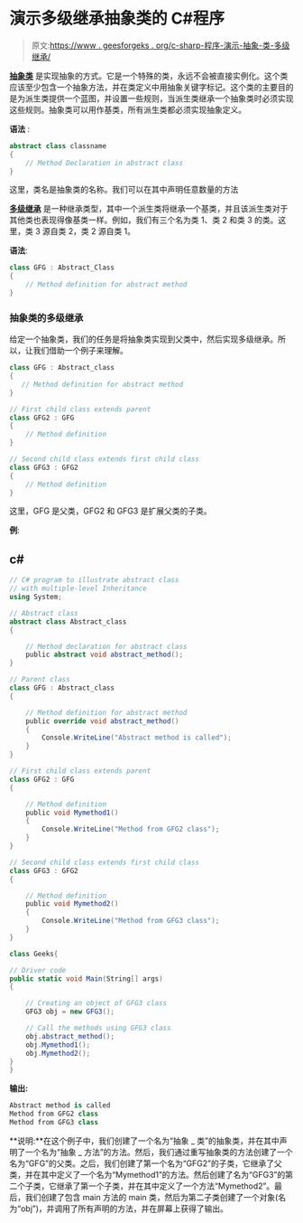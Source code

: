 # 演示多级继承抽象类的 C#程序

> 原文:[https://www . geesforgeks . org/c-sharp-程序-演示-抽象-类-多级继承/](https://www.geeksforgeeks.org/c-sharp-program-to-demonstrate-abstract-class-with-multiple-level-inheritance/)

[**抽象类**](https://www.geeksforgeeks.org/c-sharp-abstract-classes/) 是实现抽象的方式。它是一个特殊的类，永远不会被直接实例化。这个类应该至少包含一个抽象方法，并在类定义中用抽象关键字标记。这个类的主要目的是为派生类提供一个蓝图，并设置一些规则，当派生类继承一个抽象类时必须实现这些规则。抽象类可以用作基类，所有派生类都必须实现抽象定义。

**语法** :

```cs
abstract class classname
{
    // Method Declaration in abstract class
}
```

这里，类名是抽象类的名称。我们可以在其中声明任意数量的方法

[**多级继承**](https://www.geeksforgeeks.org/c-sharp-multilevel-inheritance/) 是一种继承类型，其中一个派生类将继承一个基类，并且该派生类对于其他类也表现得像基类一样。例如，我们有三个名为类 1、类 2 和类 3 的类。这里，类 3 源自类 2，类 2 源自类 1。

**语法**:

```cs
class GFG : Abstract_Class
{
    // Method definition for abstract method
}
```

### 抽象类的多级继承

给定一个抽象类，我们的任务是将抽象类实现到父类中，然后实现多级继承。所以，让我们借助一个例子来理解。

```cs
class GFG : Abstract_class
{
   // Method definition for abstract method
}

// First child class extends parent
class GFG2 : GFG
{
    // Method definition
}

// Second child class extends first child class
class GFG3 : GFG2
{
    // Method definition
}
```

这里，GFG 是父类，GFG2 和 GFG3 是扩展父类的子类。

**例**:

## c#

```cs
// C# program to illustrate abstract class 
// with multiple-level Inheritance
using System;

// Abstract class
abstract class Abstract_class
{

    // Method declaration for abstract class
    public abstract void abstract_method();
}

// Parent class
class GFG : Abstract_class
{

    // Method definition for abstract method
    public override void abstract_method()
    {
        Console.WriteLine("Abstract method is called");
    }
}

// First child class extends parent
class GFG2 : GFG
{

    // Method definition
    public void Mymethod1()
    {
        Console.WriteLine("Method from GFG2 class");
    }
}

// Second child class extends first child class
class GFG3 : GFG2
{

    // Method definition
    public void Mymethod2()
    {
        Console.WriteLine("Method from GFG3 class");
    }
}

class Geeks{

// Driver code
public static void Main(String[] args)
{

    // Creating an object of GFG3 class
    GFG3 obj = new GFG3();

    // Call the methods using GFG3 class
    obj.abstract_method();
    obj.Mymethod1();
    obj.Mymethod2();
}
}
```

**输出:**

```cs
Abstract method is called
Method from GFG2 class
Method from GFG3 class
```

**说明:**在这个例子中，我们创建了一个名为“抽象 _ 类”的抽象类，并在其中声明了一个名为“抽象 _ 方法”的方法。然后，我们通过重写抽象类的方法创建了一个名为“GFG”的父类。之后，我们创建了第一个名为“GFG2”的子类，它继承了父类，并在其中定义了一个名为“Mymethod1”的方法。然后创建了名为“GFG3”的第二个子类，它继承了第一个子类，并在其中定义了一个方法“Mymethod2”。最后，我们创建了包含 main 方法的 main 类，然后为第二子类创建了一个对象(名为“obj”)，并调用了所有声明的方法，并在屏幕上获得了输出。